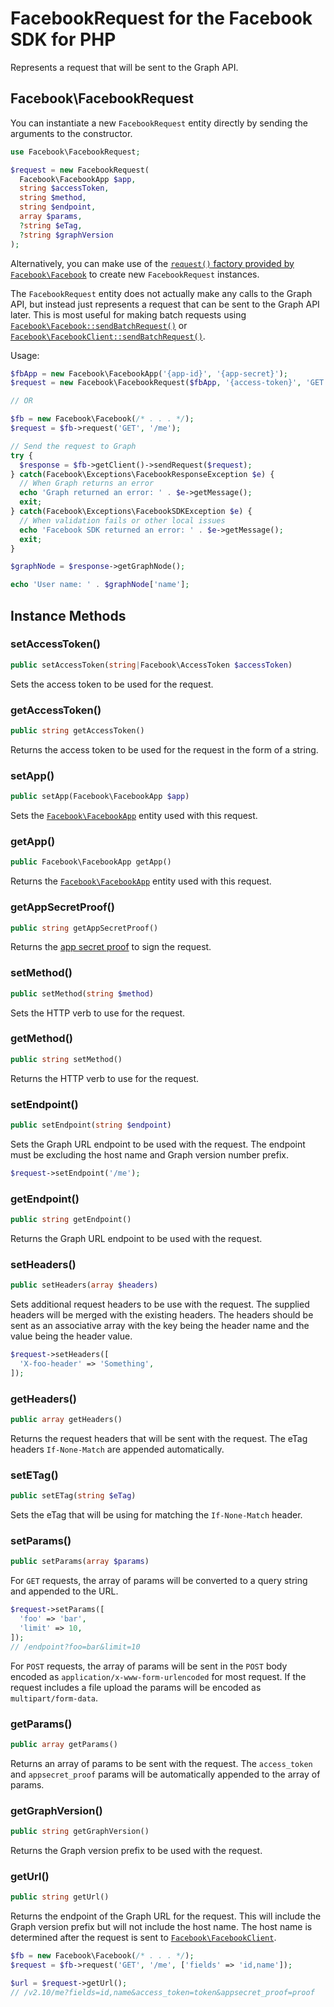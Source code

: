 # FacebookRequest for the Facebook SDK for PHP

Represents a request that will be sent to the Graph API.

## Facebook\FacebookRequest

You can instantiate a new `FacebookRequest` entity directly by sending the arguments to the constructor.

```php
use Facebook\FacebookRequest;

$request = new FacebookRequest(
  Facebook\FacebookApp $app,
  string $accessToken,
  string $method,
  string $endpoint,
  array $params,
  ?string $eTag,
  ?string $graphVersion
);
```

Alternatively, you can make use of the [`request()` factory provided by `Facebook\Facebook`](Facebook.md#request) to create new `FacebookRequest` instances.

The `FacebookRequest` entity does not actually make any calls to the Graph API, but instead just represents a request that can be sent to the Graph API later. This is most useful for making batch requests using [`Facebook\Facebook::sendBatchRequest()`](Facebook.md#sendbatchrequest) or [`Facebook\FacebookClient::sendBatchRequest()`](FacebookClient.md#sendbatchrequest).

Usage:

```php
$fbApp = new Facebook\FacebookApp('{app-id}', '{app-secret}');
$request = new Facebook\FacebookRequest($fbApp, '{access-token}', 'GET', '/me');

// OR

$fb = new Facebook\Facebook(/* . . . */);
$request = $fb->request('GET', '/me');

// Send the request to Graph
try {
  $response = $fb->getClient()->sendRequest($request);
} catch(Facebook\Exceptions\FacebookResponseException $e) {
  // When Graph returns an error
  echo 'Graph returned an error: ' . $e->getMessage();
  exit;
} catch(Facebook\Exceptions\FacebookSDKException $e) {
  // When validation fails or other local issues
  echo 'Facebook SDK returned an error: ' . $e->getMessage();
  exit;
}

$graphNode = $response->getGraphNode();

echo 'User name: ' . $graphNode['name'];
```

## Instance Methods

### setAccessToken()
```php
public setAccessToken(string|Facebook\AccessToken $accessToken)
```
Sets the access token to be used for the request.

### getAccessToken()
```php
public string getAccessToken()
```
Returns the access token to be used for the request in the form of a string.

### setApp()
```php
public setApp(Facebook\FacebookApp $app)
```
Sets the [`Facebook\FacebookApp`](FacebookApp.md) entity used with this request.

### getApp()
```php
public Facebook\FacebookApp getApp()
```
Returns the [`Facebook\FacebookApp`](FacebookApp.md) entity used with this request.

### getAppSecretProof()
```php
public string getAppSecretProof()
```
Returns the [app secret proof](https://developers.facebook.com/docs/graph-api/securing-requests/#appsecret_proof) to sign the request.

### setMethod()
```php
public setMethod(string $method)
```
Sets the HTTP verb to use for the request.

### getMethod()
```php
public string setMethod()
```
Returns the HTTP verb to use for the request.

### setEndpoint()
```php
public setEndpoint(string $endpoint)
```
Sets the Graph URL endpoint to be used with the request. The endpoint must be excluding the host name and Graph version number prefix.

```php
$request->setEndpoint('/me');
```

### getEndpoint()
```php
public string getEndpoint()
```
Returns the Graph URL endpoint to be used with the request.

### setHeaders()
```php
public setHeaders(array $headers)
```
Sets additional request headers to be use with the request. The supplied headers will be merged with the existing headers. The headers should be sent as an associative array with the key being the header name and the value being the header value.

```php
$request->setHeaders([
  'X-foo-header' => 'Something',
]);
```

### getHeaders()
```php
public array getHeaders()
```
Returns the request headers that will be sent with the request. The eTag headers `If-None-Match` are appended automatically.

### setETag()
```php
public setETag(string $eTag)
```
Sets the eTag that will be using for matching the `If-None-Match` header.

### setParams()
```php
public setParams(array $params)
```
For `GET` requests, the array of params will be converted to a query string and appended to the URL.

```php
$request->setParams([
  'foo' => 'bar',
  'limit' => 10,
]);
// /endpoint?foo=bar&limit=10
```

For `POST` requests, the array of params will be sent in the `POST` body encoded as `application/x-www-form-urlencoded` for most request. If the request includes a file upload the params will be encoded as `multipart/form-data`.

### getParams()
```php
public array getParams()
```
Returns an array of params to be sent with the request. The `access_token` and `appsecret_proof` params will be automatically appended to the array of params.

### getGraphVersion()
```php
public string getGraphVersion()
```
Returns the Graph version prefix to be used with the request.

### getUrl()
```php
public string getUrl()
```
Returns the endpoint of the Graph URL for the request. This will include the Graph version prefix but will not include the host name. The host name is determined after the request is sent to [`Facebook\FacebookClient`](FacebookClient.md).

```php
$fb = new Facebook\Facebook(/* . . . */);
$request = $fb->request('GET', '/me', ['fields' => 'id,name']);

$url = $request->getUrl();
// /v2.10/me?fields=id,name&access_token=token&appsecret_proof=proof
```
